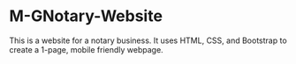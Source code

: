 # M-GNotary-Website
This is a website for a notary business. It uses HTML, CSS, and Bootstrap to create a 1-page, mobile friendly webpage.
